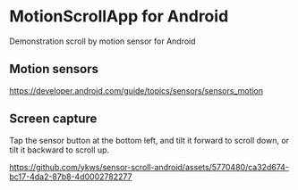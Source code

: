 # MotionScrollApp for Android
Demonstration scroll by motion sensor for Android

## Motion sensors

https://developer.android.com/guide/topics/sensors/sensors_motion

## Screen capture

Tap the sensor button at the bottom left, and tilt it forward to scroll down, or tilt it backward to scroll up.

https://github.com/ykws/sensor-scroll-android/assets/5770480/ca32d674-bc17-4da2-87b8-4d0002782277
